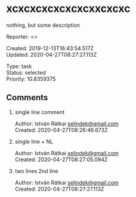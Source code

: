# xcxcxcxcxcxcxcxxcxcxc

nothing, but some description

Reporter: <>  

Created: 2019-12-13T16:43:54.517Z  
Updated: 2020-04-27T08:27:27.113Z

Type: task  
Status: selected  
Priority: 10.8359375

## Comments
1.  single line comment
    

    Author: István Rátkai <selindek@gmail.com>  
    Created: 2020-04-27T08:26:46.673Z  

2.  single line + NL
    

    Author: István Rátkai <selindek@gmail.com>  
    Created: 2020-04-27T08:27:05.094Z  

3.  two lines
    2nd line
    

    Author: István Rátkai <selindek@gmail.com>  
    Created: 2020-04-27T08:27:27.113Z  

